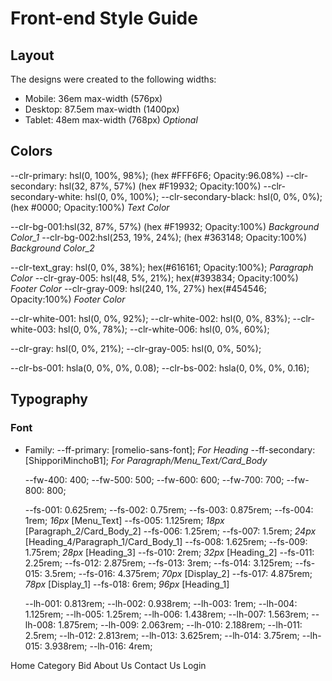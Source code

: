 # Front-end Style Guide

## Layout

The designs were created to the following widths:

- Mobile: 36em max-width (576px)
- Desktop: 87.5em max-width (1400px)
- Tablet:  48em max-width (768px) *Optional*

## Colors

--clr-primary: hsl(0, 100%, 98%); (hex #FFF6F6; Opacity:96.08%)
--clr-secondary: hsl(32, 87%, 57%)  (hex #F19932; Opacity:100%)
--clr-secondary-white: hsl(0, 0%, 100%);
--clr-secondary-black: hsl(0, 0%, 0%); (hex #0000; Opacity:100%) *Text Color*

--clr-bg-001:hsl(32, 87%, 57%) (hex #F19932; Opacity:100%) *Background Color_1*
--clr-bg-002:hsl(253, 19%, 24%); (hex #363148; Opacity:100%) *Background Color_2*

--clr-text_gray: hsl(0, 0%, 38%); hex(#616161; Opacity:100%); *Paragraph Color*
--clr-gray-005:	hsl(48, 5%, 21%); hex(#393834; Opacity:100%) *Footer Color*
--clr-gray-009: hsl(240, 1%, 27%) hex(#454546; Opacity:100%) *Footer Color*

--clr-white-001: hsl(0, 0%, 92%);
--clr-white-002: hsl(0, 0%, 83%);
--clr-white-003: hsl(0, 0%, 78%);
--clr-white-006: hsl(0, 0%, 60%);

--clr-gray: hsl(0, 0%, 21%);
--clr-gray-005: hsl(0, 0%, 50%);

--clr-bs-001: hsla(0, 0%, 0%, 0.08);
--clr-bs-002: hsla(0, 0%, 0%, 0.16);

## Typography

### Font

- Family: --ff-primary: [romelio-sans-font]; *For Heading*
          --ff-secondary: [ShipporiMinchoB1]; *For Paragraph/Menu_Text/Card_Body*


  --fw-400: 400;
  --fw-500: 500;
  --fw-600: 600;
  --fw-700: 700;
  --fw-800: 800;

  --fs-001: 0.625rem;
  --fs-002: 0.75rem;
  --fs-003: 0.875rem;
  --fs-004: 1rem;       *16px*  [Menu_Text]
  --fs-005: 1.125rem;   *18px* [Paragraph_2/Card_Body_2]
  --fs-006: 1.25rem;
  --fs-007: 1.5rem;     *24px* [Heading_4/Paragraph_1/Card_Body_1]
  --fs-008: 1.625rem;
  --fs-009: 1.75rem;    *28px* [Heading_3]
  --fs-010: 2rem;       *32px* [Heading_2]
  --fs-011: 2.25rem;
  --fs-012: 2.875rem;
  --fs-013: 3rem;
  --fs-014: 3.125rem;
  --fs-015: 3.5rem;
  --fs-016: 4.375rem;   *70px* [Display_2]
  --fs-017: 4.875rem;   *78px* [Display_1] 
  --fs-018: 6rem;       *96px* [Heading_1]

  --lh-001: 0.813rem;
  --lh-002: 0.938rem;
  --lh-003: 1rem;
  --lh-004: 1.125rem;
  --lh-005: 1.25rem;
  --lh-006: 1.438rem;
  --lh-007: 1.563rem;
  --lh-008: 1.875rem;
  --lh-009: 2.063rem;
  --lh-010: 2.188rem;
  --lh-011: 2.5rem;
  --lh-012: 2.813rem;
  --lh-013: 3.625rem;
  --lh-014: 3.75rem;
  --lh-015: 3.938rem;
  --lh-016: 4rem;


Home
Category
Bid
About Us
Contact Us
Login